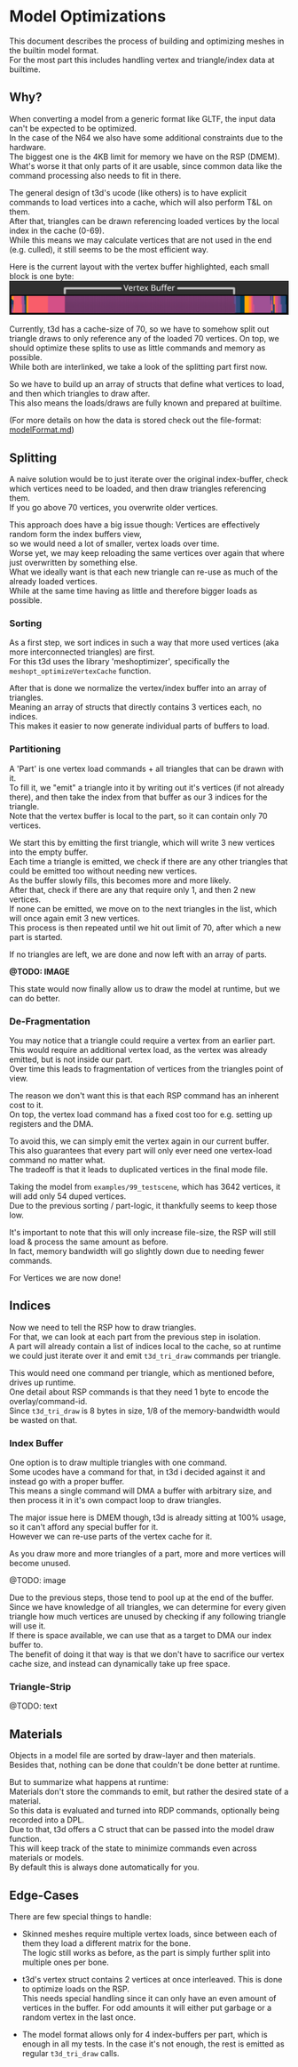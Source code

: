 # Model Optimizations

This document describes the process of building and optimizing meshes in the builtin model format.<br>
For the most part this includes handling vertex and triangle/index data at builtime.

## Why?
When converting a model from a generic format like GLTF, the input data can't be expected
to be optimized.<br>
In the case of the N64 we also have some additional constraints due to the hardware.<br>
The biggest one is the 4KB limit for memory we have on the RSP (DMEM).<br>
What's worse it that only parts of it are usable, since common data like the command processing also needs to fit in there.<br>

The general design of t3d's ucode (like others) is to have explicit commands to load vertices into a cache,
which will also perform T&L on them.<br> 
After that, triangles can be drawn referencing loaded vertices by the local index in the cache (0-69).<br>
While this means we may calculate vertices that are not used in the end (e.g. culled), it still seems to be the most efficient way.

Here is the current layout with the vertex buffer highlighted, each small block is one byte:
![image info](img/dmem_vert_buff.png)

Currently, t3d has a cache-size of 70, so we have to somehow split out triangle draws to only reference any of the loaded 70 vertices.
On top, we should optimize these splits to use as little commands and memory as possible.<br>
While both are interlinked, we take a look of the splitting part first now.

So we have to build up an array of structs that define what vertices to load, and then which triangles to draw after.<br>
This also means the loads/draws are fully known and prepared at builtime.<br>

(For more details on how the data is stored check out the file-format: [modelFormat.md](modelFormat.md))

## Splitting
A naive solution would be to just iterate over the original index-buffer,
check which vertices need to be loaded, and then draw triangles referencing them.<br>
If you go above 70 vertices, you overwrite older vertices.<br>

This approach does have a big issue though: Vertices are effectively random form the index buffers view,<br>
so we would need a lot of smaller, vertex loads over time.<br>
Worse yet, we may keep reloading the same vertices over again that where just overwritten by something else.<br>
What we ideally want is that each new triangle can re-use as much of the already loaded vertices.<br>
While at the same time having as little and therefore bigger loads as possible.

### Sorting
As a first step, we sort indices in such a way that more used vertices (aka more interconnected triangles) are first.<br>
For this t3d uses the library 'meshoptimizer', specifically the `meshopt_optimizeVertexCache` function.<br>

After that is done we normalize the vertex/index buffer into an array of triangles.<br>
Meaning an array of structs that directly contains 3 vertices each, no indices.<br>
This makes it easier to now generate individual parts of buffers to load.

### Partitioning
A 'Part' is one vertex load commands + all triangles that can be drawn with it.<br>
To fill it, we "emit" a triangle into it by writing out it's vertices (if not already there), and then take the index from that buffer as our 3 indices for the triangle.<br>
Note that the vertex buffer is local to the part, so it can contain only 70 vertices.<br>

We start this by emitting the first triangle, which will write 3 new vertices into the empty buffer.<br>
Each time a triangle is emitted, we check if there are any other triangles that could be emitted too without needing new vertices.<br>
As the buffer slowly fills, this becomes more and more likely.<br>
After that, check if there are any that require only 1, and then 2 new vertices.<br>
If none can be emitted, we move on to the next triangles in the list, which will once again emit 3 new vertices.<br>
This process is then repeated until we hit out limit of 70, after which a new part is started.<br>

If no triangles are left, we are done and now left with an array of parts.<br>

**@TODO: IMAGE**

This state would now finally allow us to draw the model at runtime, but we can do better.

### De-Fragmentation
You may notice that a triangle could require a vertex from an earlier part.<br>
This would require an additional vertex load, as the vertex was already emitted, but is not inside our part.<br>
Over time this leads to fragmentation of vertices from the triangles point of view.<br>

The reason we don't want this is that each RSP command has an inherent cost to it.<br>
On top, the vertex load command has a fixed cost too for e.g. setting up registers and the DMA.<br>

To avoid this, we can simply emit the vertex again in our current buffer.<br>
This also guarantees that every part will only ever need one vertex-load command no matter what.<br>
The tradeoff is that it leads to duplicated vertices in the final mode file.<br>

Taking the model from `examples/99_testscene`, which has 3642 vertices, it will add only 54 duped vertices.<br>
Due to the previous sorting / part-logic, it thankfully seems to keep those low.

It's important to note that this will only increase file-size, the RSP will still load & process the same amount as before.<br>
In fact, memory bandwidth will go slightly down due to needing fewer commands.

For Vertices we are now done!

## Indices
Now we need to tell the RSP how to draw triangles.<br>
For that, we can look at each part from the previous step in isolation.<br>
A part will already contain a list of indices local to the cache, so at runtime we could just iterate over it and emit `t3d_tri_draw` commands per triangle.

This would need one command per triangle, which as mentioned before, drives up runtime.<br>
One detail about RSP commands is that they need 1 byte to encode the overlay/command-id.<br>
Since `t3d_tri_draw` is 8 bytes in size, 1/8 of the memory-bandwidth would be wasted on that.<br>

### Index Buffer

One option is to draw multiple triangles with one command.<br>
Some ucodes have a command for that, in t3d i decided against it and instead go with a proper buffer.<br>
This means a single command will DMA a buffer with arbitrary size, and then process it in it's own compact loop to draw triangles.<br>

The major issue here is DMEM though, t3d is already sitting at 100% usage, so it can't afford any special buffer for it.<br>
However we can re-use parts of the vertex cache for it.<br>

As you draw more and more triangles of a part, more and more vertices will become unused.<br>

@TODO: image

Due to the previous steps, those tend to pool up at the end of the buffer.<br>
Since we have knowledge of all triangles, we can determine for every given triangle how much vertices are unused by checking if any following triangle will use it.<br>
If there is space available, we can use that as a target to DMA our index buffer to.<br>
The benefit of doing it that way is that we don't have to sacrifice our vertex cache size, and instead can dynamically take up free space.<br>


### Triangle-Strip

@TODO: text

## Materials

Objects in a model file are sorted by draw-layer and then materials.<br>
Besides that, nothing can be done that couldn't be done better at runtime.

But to summarize what happens at runtime:<br>
Materials don't store the commands to emit, but rather the desired state of a material.<br>
So this data is evaluated and turned into RDP commands, optionally being recorded into a DPL.<br>
Due to that, t3d offers a C struct that can be passed into the model draw function.<br>
This will keep track of the state to minimize commands even across materials or models.<br>
By default this is always done automatically for you.


## Edge-Cases
There are few special things to handle:

- Skinned meshes require multiple vertex loads, since between each of them they load a different matrix for the bone.<br>
The logic still works as before, as the part is simply further split into multiple ones per bone.<br>

- t3d's vertex struct contains 2 vertices at once interleaved. This is done to optimize loads on the RSP.<br>
This needs special handling since it can only have an even amount of vertices in the buffer.
For odd amounts it will either put garbage or a random vertex in the last once.

- The model format allows only for 4 index-buffers per part, which is enough in all my tests.
In the case it's not enough, the rest is emitted as regular `t3d_tri_draw` calls.